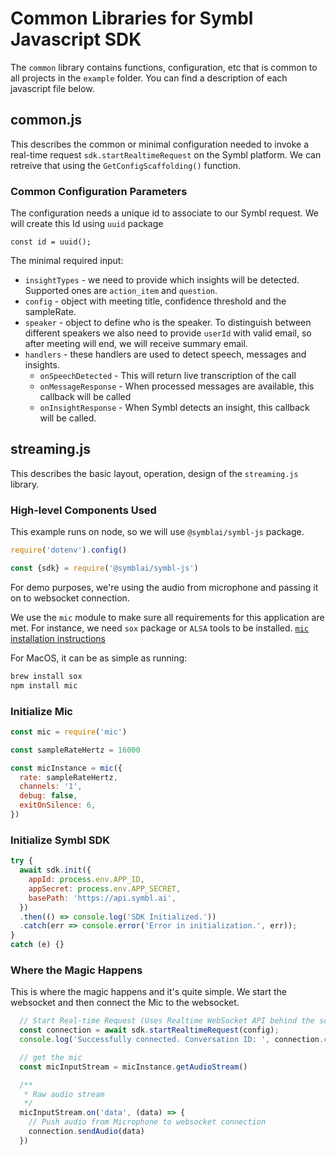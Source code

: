 # Common Libraries for Symbl Javascript SDK

The `common` library contains functions, configuration, etc that is common to all projects in the `example` folder. You can find a description of each javascript file below.

## common.js

This describes the common or minimal configuration needed to invoke a real-time request `sdk.startRealtimeRequest` on the Symbl platform. We can retreive that using the `GetConfigScaffolding()` function.

### Common Configuration Parameters

The configuration needs a unique id to associate to our Symbl request. We will create this Id using `uuid` package

`const id = uuid();`

The minimal required input:

- `insightTypes` - we need to provide which insights will be detected. Supported ones are `action_item` and `question`.
- `config` - object with meeting title, confidence threshold and the sampleRate.
- `speaker` - object to define who is the speaker. To distinguish between different speakers we also need to provide `userId` with valid email, so after meeting will end, we will receive summary email.
- `handlers` - these handlers are used to detect speech, messages and insights.
  - `onSpeechDetected` - This will return live transcription of the call
  - `onMessageResponse` - When processed messages are available, this callback will be called
  - `onInsightResponse` - When Symbl detects an insight, this callback will be called.

## streaming.js

This describes the basic layout, operation, design of the `streaming.js` library.

### High-level Components Used

This example runs on node, so we will use `@symblai/symbl-js` package.

```javascript
require('dotenv').config()

const {sdk} = require('@symblai/symbl-js')
```

For demo purposes, we're using the audio from microphone and passing it on to websocket connection.

We use the `mic` module to make sure all requirements for this application are met. For instance, we need `sox` package or `ALSA` tools to be installed. [`mic` installation instructions](https://www.npmjs.com/package/mic#installation)

For MacOS, it can be as simple as running:

```bash
brew install sox
npm install mic
```

### Initialize Mic

```javascript
const mic = require('mic')

const sampleRateHertz = 16000

const micInstance = mic({
  rate: sampleRateHertz,
  channels: '1',
  debug: false,
  exitOnSilence: 6,
})
```

### Initialize Symbl SDK

```javascript
try {
  await sdk.init({
    appId: process.env.APP_ID,
    appSecret: process.env.APP_SECRET,
    basePath: 'https://api.symbl.ai',
  })
  .then(() => console.log('SDK Initialized.'))
  .catch(err => console.error('Error in initialization.', err));
}
catch (e) {}
```

### Where the Magic Happens

This is where the magic happens and it's quite simple. We start the websocket and then connect the Mic to the websocket.

```javascript
  // Start Real-time Request (Uses Realtime WebSocket API behind the scenes)
  const connection = await sdk.startRealtimeRequest(config);
  console.log('Successfully connected. Conversation ID: ', connection.conversationId);

  // get the mic
  const micInputStream = micInstance.getAudioStream()

  /**
   * Raw audio stream
   */
  micInputStream.on('data', (data) => {
    // Push audio from Microphone to websocket connection
    connection.sendAudio(data)
  })
```
